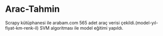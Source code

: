# Arac-Tahmin

Scrapy kütüphanesi ile arabam.com 565 adet araç verisi çekildi.(model-yıl-fiyat-km-renk-il)
SVM algoritması ile model eğitimi yapıldı.
